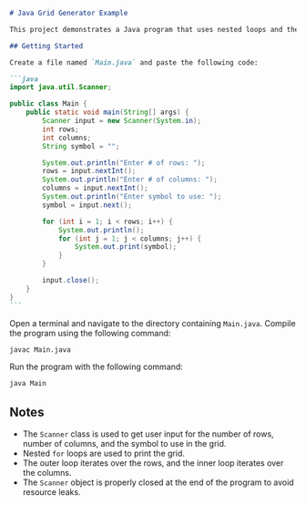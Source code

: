 ````markdown
# Java Grid Generator Example

This project demonstrates a Java program that uses nested loops and the `Scanner` class to create a grid of a specified number of rows and columns using a user-provided symbol.

## Getting Started

Create a file named `Main.java` and paste the following code:

```java
import java.util.Scanner;

public class Main {
    public static void main(String[] args) {
        Scanner input = new Scanner(System.in);
        int rows;
        int columns;
        String symbol = "";

        System.out.println("Enter # of rows: ");
        rows = input.nextInt();
        System.out.println("Enter # of columns: ");
        columns = input.nextInt();
        System.out.println("Enter symbol to use: ");
        symbol = input.next();

        for (int i = 1; i < rows; i++) {
            System.out.println();
            for (int j = 1; j < columns; j++) {
                System.out.print(symbol);
            }
        }

        input.close();
    }
}
```
````

Open a terminal and navigate to the directory containing `Main.java`. Compile the program using the following command:

```sh
javac Main.java
```

Run the program with the following command:

```sh
java Main
```

## Notes

- The `Scanner` class is used to get user input for the number of rows, number of columns, and the symbol to use in the grid.
- Nested `for` loops are used to print the grid.
- The outer loop iterates over the rows, and the inner loop iterates over the columns.
- The `Scanner` object is properly closed at the end of the program to avoid resource leaks.

```

```
